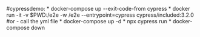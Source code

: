 #cypressdemo:
    * docker-compose up --exit-code-from cypress
    * docker run -it -v $PWD:/e2e -w /e2e --entrypoint=cypress cypress/included:3.2.0   
#or - call the yml file
    * docker-compose up -d
    * npx cypress run
    * docker-compose down



